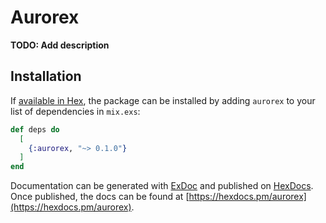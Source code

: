# Aurorex

**TODO: Add description**

## Installation

If [available in Hex](https://hex.pm/docs/publish), the package can be installed
by adding `aurorex` to your list of dependencies in `mix.exs`:

```elixir
def deps do
  [
    {:aurorex, "~> 0.1.0"}
  ]
end
```

Documentation can be generated with [ExDoc](https://github.com/elixir-lang/ex_doc)
and published on [HexDocs](https://hexdocs.pm). Once published, the docs can
be found at [https://hexdocs.pm/aurorex](https://hexdocs.pm/aurorex).

